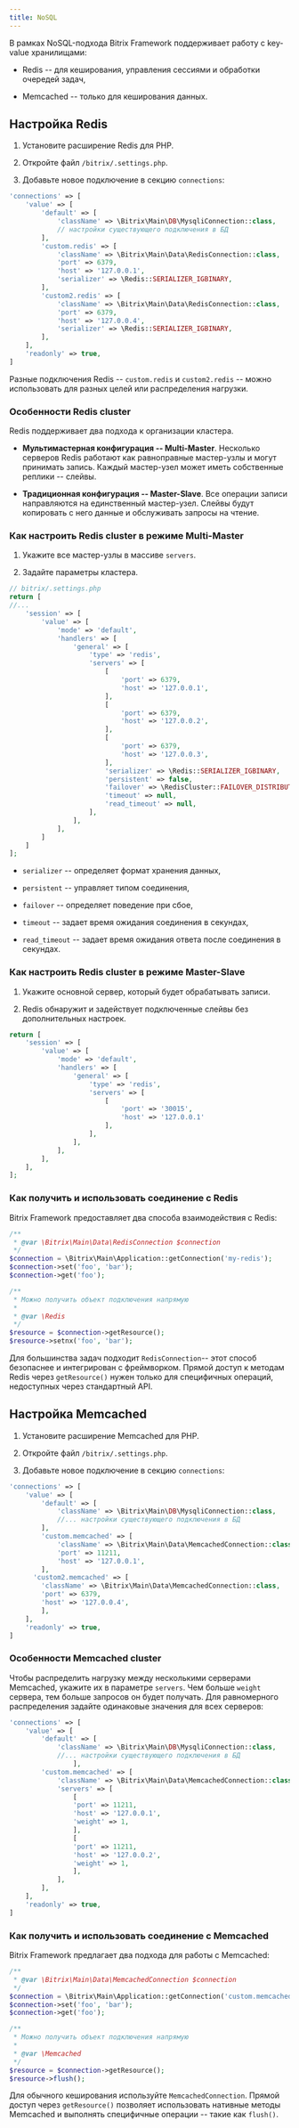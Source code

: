 ```yaml
---
title: NoSQL
---
```


В рамках NoSQL-подхода Bitrix Framework поддерживает работу с key-value хранилищами:

-  Redis -- для кеширования, управления сессиями и обработки очередей задач,

-  Memcached -- только для кеширования данных.

## Настройка Redis

1. Установите расширение Redis для PHP.

2. Откройте файл `/bitrix/.settings.php`.

3. Добавьте новое подключение в секцию `connections`:

```php
'connections' => [
	'value' => [
		'default' => [
			'className' => \Bitrix\Main\DB\MysqliConnection::class,
			// настройки существующего подключения в БД
		],
		'custom.redis' => [
			'className' => \Bitrix\Main\Data\RedisConnection::class,
			'port' => 6379,
			'host' => '127.0.0.1',
			'serializer' => \Redis::SERIALIZER_IGBINARY,
		],
		'custom2.redis' => [
			'className' => \Bitrix\Main\Data\RedisConnection::class,
			'port' => 6379,
			'host' => '127.0.0.4',
			'serializer' => \Redis::SERIALIZER_IGBINARY,
		],
	],
	'readonly' => true,
]
```

Разные подключения Redis -- `custom.redis` и `custom2.redis` -- можно использовать для разных целей или распределения нагрузки.

### Особенности Redis cluster

Redis поддерживает два подхода к организации кластера.

-  **Мультимастерная конфигурация -- Multi-Master**. Несколько серверов Redis работают как равноправные мастер-узлы и могут принимать запись. Каждый мастер-узел может иметь собственные реплики -- слейвы.

-  **Традиционная конфигурация -- Master-Slave**. Все операции записи направляются на единственный мастер-узел. Слейвы будут копировать с него данные и обслуживать запросы на чтение.

### Как настроить Redis cluster в режиме Multi-Master

1. Укажите все мастер-узлы в массиве `servers`.

2. Задайте параметры кластера.

```php
// bitrix/.settings.php
return [
//...        
	'session' => [
		'value' => [
			'mode' => 'default',
			'handlers' => [
				'general' => [
					'type' => 'redis',   
					'servers' => [
						[
							'port' => 6379,
							'host' => '127.0.0.1',
						],
						[
							'port' => 6379,
							'host' => '127.0.0.2',
						],
						[
							'port' => 6379,
							'host' => '127.0.0.3',
						],
						'serializer' => \Redis::SERIALIZER_IGBINARY,
						'persistent' => false,
						'failover' => \RedisCluster::FAILOVER_DISTRIBUTE,
						'timeout' => null,
						'read_timeout' => null,
					],
				],           
			],
		]                   
	] 
];
```

-  `serializer`  -- определяет формат хранения данных,

-  `persistent` -- управляет типом соединения,

-  `failover` -- определяет поведение при сбое,

-  `timeout` -- задает время ожидания соединения в секундах,

-  `read_timeout` -- задает время ожидания ответа после соединения в секундах.

### Как настроить Redis cluster в режиме Master-Slave

1. Укажите основной сервер, который будет обрабатывать записи.

2. Redis обнаружит и задействует подключенные слейвы без дополнительных настроек.

```php
return [
	'session' => [
		'value' => [
			'mode' => 'default',
			'handlers' => [
				'general' => [
					'type' => 'redis',
					'servers' => [
						[
							'port' => '30015',
							'host' => '127.0.0.1'
						],
					],
				],
			],
		],
	],
];
```

### Как получить и использовать соединение с Redis

Bitrix Framework предоставляет два способа взаимодействия с Redis:

```php
/**
 * @var \Bitrix\Main\Data\RedisConnection $connection
 */
$connection = \Bitrix\Main\Application::getConnection('my-redis');
$connection->set('foo', 'bar');
$connection->get('foo');

/**
 * Можно получить объект подключения напрямую
 * 
 * @var \Redis
 */
$resource = $connection->getResource();
$resource->setnx('foo', 'bar');
```

Для большинства задач подходит `RedisConnection`-- этот способ безопаснее и интегрирован с фреймворком. Прямой доступ к методам Redis через `getResource()` нужен только для специфичных операций, недоступных через стандартный API.

## Настройка Memcached

1. Установите расширение Memcached для PHP.

2. Откройте файл `/bitrix/.settings.php`.

3. Добавьте новое подключение в секцию `connections`:

```php
'connections' => [
	'value' => [
		'default' => [
			'className' => \Bitrix\Main\DB\MysqliConnection::class,
			//... настройки существующего подключения в БД
		],
		'custom.memcached' => [
			'className' => \Bitrix\Main\Data\MemcachedConnection::class,
			'port' => 11211,
			'host' => '127.0.0.1',
		],
      'custom2.memcached' => [
        'className' => \Bitrix\Main\Data\MemcachedConnection::class,
        'port' => 6379,
        'host' => '127.0.0.4',
		],
	],
	'readonly' => true,
]
```

### Особенности Memcached cluster

Чтобы распределить нагрузку между несколькими серверами Memcached, укажите их в параметре `servers`. Чем больше `weight` сервера, тем больше запросов он будет получать. Для равномерного распределения задайте одинаковые значения для всех серверов:

```php
'connections' => [
	'value' => [
		'default' => [
			'className' => \Bitrix\Main\DB\MysqliConnection::class,
			//... настройки существующего подключения в БД
				],
		'custom.memcached' => [
			'className' => \Bitrix\Main\Data\MemcachedConnection::class,
			'servers' => [
				[
				'port' => 11211,
				'host' => '127.0.0.1',
				'weight' => 1,  
				],
				[
				'port' => 11211,
				'host' => '127.0.0.2',
				'weight' => 1, 
				],
			],
		],
	],
	'readonly' => true,
]
```

### Как получить и использовать соединение с Memcached

Bitrix Framework предлагает два подхода для работы с Memcached:

```php
/**
 * @var \Bitrix\Main\Data\MemcachedConnection $connection
 */
$connection = \Bitrix\Main\Application::getConnection('custom.memcached');
$connection->set('foo', 'bar');
$connection->get('foo');

/**
 * Можно получить объект подключения напрямую
 * 
 * @var \Memcached
 */
$resource = $connection->getResource();
$resource->flush();
```

Для обычного кеширования используйте `MemcachedConnection`. Прямой доступ через `getResource()` позволяет использовать нативные методы Memcached и выполнять специфичные операции -- такие как `flush()`.
